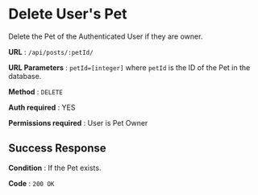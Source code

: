 # Delete User's Pet

Delete the Pet of the Authenticated User if they are owner.

**URL** : `/api/posts/:petId/`

**URL Parameters** : `petId=[integer]` where `petId` is the ID of the Pet in the database.

**Method** : `DELETE`

**Auth required** : YES

**Permissions required** : User is Pet Owner

## Success Response

**Condition** : If the Pet exists.

**Code** : `200 OK`
